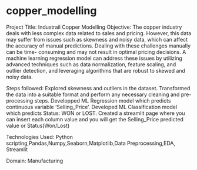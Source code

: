 # copper_modelling
Project Title: Industrail Copper Modelling
Objective:
      The copper industry deals with less complex data related to sales and pricing. However, this data may suffer from issues such as skewness and noisy data, which can affect the accuracy of manual predictions. Dealing with these challenges manually can be time-    consuming and may not result in optimal pricing decisions. A machine learning regression model can address these issues by utilizing advanced techniques such as data normalization, feature scaling, and outlier detection, and leveraging algorithms that are robust to skewed and noisy data.
      
Steps followed:
      Explored skewness and outliers in the dataset.
      Transformed the data into a suitable format and perform any necessary cleaning and pre-processing steps.
      Developped ML Regression model which predicts continuous variable ‘Selling_Price’.
      Developed ML Classification model which predicts Status: WON or LOST.
      Created a streamlit page where you can insert each column value and you will get the Selling_Price predicted value or Status(Won/Lost)

Technologies Used:
      Python scripting,Pandas,Numpy,Seaborn,Matplotlib,Data Preprocessing,EDA, Streamlit

Domain:
      Manufacturing
